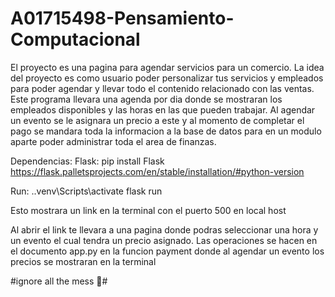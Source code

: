 # A01715498-Pensamiento-Computacional

El proyecto es una pagina para agendar servicios para un comercio. La idea del proyecto es como usuario poder personalizar tus servicios y empleados para poder agendar y llevar todo el contenido relacionado con las ventas. Este programa llevara una agenda por dia donde se mostraran los empleados disponibles y las horas en las que pueden trabajar. Al agendar un evento se le asignara un precio a este y al momento de completar el pago se mandara toda la informacion a la base de datos para en un modulo aparte poder administrar toda el area de finanzas.

Dependencias:
Flask:  pip install Flask     https://flask.palletsprojects.com/en/stable/installation/#python-version

Run:
.\.venv\Scripts\activate
flask run

Esto mostrara un link en la terminal con el puerto 500 en local host

Al abrir el link te llevara a una pagina donde podras seleccionar una hora y un evento el cual tendra un precio asignado. Las operaciones se hacen en el documento app.py en la funcion payment donde al agendar un evento los precios se mostraran en la terminal

#ignore all the mess 😬#

